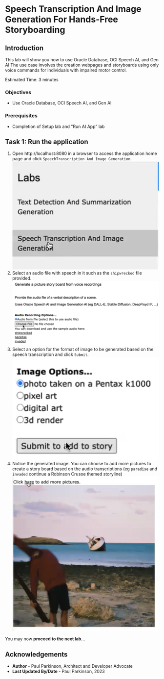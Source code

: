 # Speech Transcription And Image Generation For Hands-Free Storyboarding

## Introduction

This lab will show you how to use Oracle Database, OCI Speech AI, and Gen AI
The use case involves the creation webpages and storyboards using only voice commands for individuals with impaired motor control.

Estimated Time:  3 minutes


### Objectives

-   Use Oracle Database, OCI Speech AI, and Gen AI

### Prerequisites

- Completion of Setup lab and "Run AI App" lab

## Task 1: Run the application

   1. Open http://localhost:8080 in a browser to access the application home page and click `SpeechTranscription And Image Generation`.
   ![select speech transcription](images/speech_imagegen1.png " ")
   2. Select an audio file with speech in it such as the `shipwrecked` file provided.
   ![select an audio file](images/speech_imagegen2.png " ")
   3. Select an option for the format of image to be generated based on the speech transcription and click `Submit`.
   ![select format option](images/speech_imagegen3.png " ")
   4. Notice the generated image. You can choose to add more pictures to create a story board based on the audio transcriptions (eg `paradise` and `invaded` continue a Robinson Crusoe themed storyline)
   ![notice generated image](images/speech_imagegen4.png " ")

You may now **proceed to the next lab.**..

## Acknowledgements

* **Author** - Paul Parkinson, Architect and Developer Advocate
* **Last Updated By/Date** - Paul Parkinson, 2023
